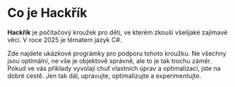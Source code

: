 # Co je Hackřík

**Hackřík** je počítačový kroužek pro děti, ve kterém zkouší všelijaké zajímavé věci. V roce 2025 je tématem jazyk C#.

Zde najdete ukázkové prográmky pro podporu tohoto kroužku. Ne všechny jsou optimální, ne vše je objektově správně, ale to je tak trochu záměr. 
Pokud ve vás příklady vyvolají chuť vlastních úprav a optimalizací, jste na dobré cestě. Jen tak dál, upravujte, optimalizujte a experimentujte.
